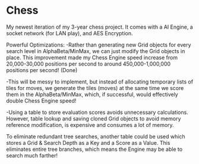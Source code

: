 # Chess
My newest iteration of my 3-year chess project. It comes with a AI Engine, a socket network (for LAN play), and AES Encryption. 

Powerful Optimizations:
-Rather than generating new Grid objects for every 
search level in AlphaBeta/MinMax, we can just modify the Grid objects
in place. This improvement made my Chess Engine speed
increase from 20,000-30,000 positions per second to around
450,000-1,000,000 positions per second! (Done)

-This will be messy to implement, but 
instead of allocating temporary lists of tiles
for moves, we generate the tiles (moves) at the same time
we score them in the AlphaBeta/MinMax,
which, if successful, would effectively double 
Chess Engine speed! 

-Using a table to store evaluation scores avoids
unnecessary calculations. However, table lookup
and saving cloned Grid objects to avoid
memory reference modification, is expensive and 
consumes a lot of memory.

To eliminate redundant tree searches, another table 
could be used which stores a Grid & Search Depth as a Key
and a Score as a Value. This eliminates entire tree branches, which means 
the Engine may be able to search much farther!


